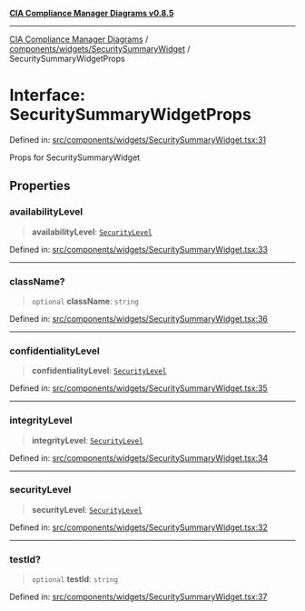 [**CIA Compliance Manager Diagrams v0.8.5**](../../../../README.md)

***

[CIA Compliance Manager Diagrams](../../../../modules.md) / [components/widgets/SecuritySummaryWidget](../README.md) / SecuritySummaryWidgetProps

# Interface: SecuritySummaryWidgetProps

Defined in: [src/components/widgets/SecuritySummaryWidget.tsx:31](https://github.com/Hack23/cia-compliance-manager/blob/eca22610f41e5f6b6c0cece88769b1ffbe9db4bd/src/components/widgets/SecuritySummaryWidget.tsx#L31)

Props for SecuritySummaryWidget

## Properties

### availabilityLevel

> **availabilityLevel**: [`SecurityLevel`](../../../../types/cia/type-aliases/SecurityLevel.md)

Defined in: [src/components/widgets/SecuritySummaryWidget.tsx:33](https://github.com/Hack23/cia-compliance-manager/blob/eca22610f41e5f6b6c0cece88769b1ffbe9db4bd/src/components/widgets/SecuritySummaryWidget.tsx#L33)

***

### className?

> `optional` **className**: `string`

Defined in: [src/components/widgets/SecuritySummaryWidget.tsx:36](https://github.com/Hack23/cia-compliance-manager/blob/eca22610f41e5f6b6c0cece88769b1ffbe9db4bd/src/components/widgets/SecuritySummaryWidget.tsx#L36)

***

### confidentialityLevel

> **confidentialityLevel**: [`SecurityLevel`](../../../../types/cia/type-aliases/SecurityLevel.md)

Defined in: [src/components/widgets/SecuritySummaryWidget.tsx:35](https://github.com/Hack23/cia-compliance-manager/blob/eca22610f41e5f6b6c0cece88769b1ffbe9db4bd/src/components/widgets/SecuritySummaryWidget.tsx#L35)

***

### integrityLevel

> **integrityLevel**: [`SecurityLevel`](../../../../types/cia/type-aliases/SecurityLevel.md)

Defined in: [src/components/widgets/SecuritySummaryWidget.tsx:34](https://github.com/Hack23/cia-compliance-manager/blob/eca22610f41e5f6b6c0cece88769b1ffbe9db4bd/src/components/widgets/SecuritySummaryWidget.tsx#L34)

***

### securityLevel

> **securityLevel**: [`SecurityLevel`](../../../../types/cia/type-aliases/SecurityLevel.md)

Defined in: [src/components/widgets/SecuritySummaryWidget.tsx:32](https://github.com/Hack23/cia-compliance-manager/blob/eca22610f41e5f6b6c0cece88769b1ffbe9db4bd/src/components/widgets/SecuritySummaryWidget.tsx#L32)

***

### testId?

> `optional` **testId**: `string`

Defined in: [src/components/widgets/SecuritySummaryWidget.tsx:37](https://github.com/Hack23/cia-compliance-manager/blob/eca22610f41e5f6b6c0cece88769b1ffbe9db4bd/src/components/widgets/SecuritySummaryWidget.tsx#L37)
